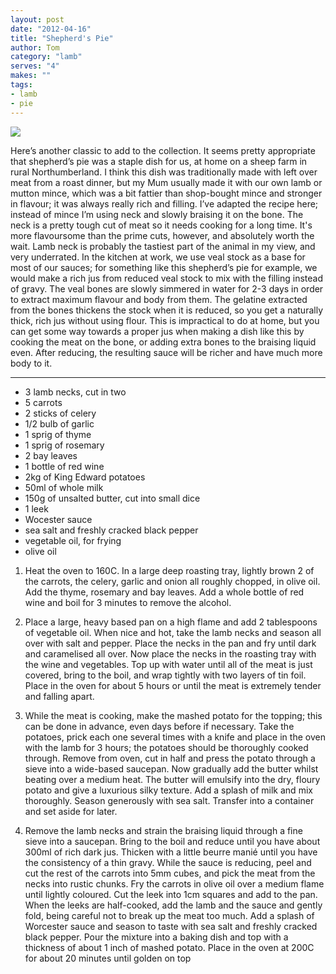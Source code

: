 ```yaml
---
layout: post
date: "2012-04-16"
title: "Shepherd's Pie"
author: Tom
category: "lamb"
serves: "4"
makes: ""
tags:
- lamb
- pie
---
```

<img src="https://s3.eu-west-2.amazonaws.com/grubdaily/shepherds_pie.jpg" />

Here’s another classic to add to the collection. It seems pretty appropriate that shepherd’s pie was a staple dish for us, at home on a sheep farm in rural Northumberland. I think this dish was traditionally made with left over meat from a roast dinner, but my Mum usually made it with our own lamb or mutton mince, which was a bit fattier than shop-bought mince and stronger in flavour; it was always really rich and filling. I’ve adapted the recipe here; instead of mince I’m using neck and slowly braising it on the bone. The neck is a pretty tough cut of meat so it needs cooking for a long time. It's more flavoursome than the prime cuts, however, and absolutely worth the wait. Lamb neck is probably the tastiest part of the animal in my view, and very underrated. In the kitchen at work, we use veal stock as a base for most of our sauces; for something like this shepherd’s pie for example, we would make a rich jus from reduced veal stock to mix with the filling instead of gravy. The veal bones are slowly simmered in water for 2-3 days in order to extract maximum flavour and body from them. The gelatine extracted from the bones thickens the stock when it is reduced, so you get a naturally thick, rich jus without using flour. This is impractical to do at home, but you can get some way towards a proper jus when making a dish like this by cooking the meat on the bone, or adding extra bones to the braising liquid even. After reducing, the resulting sauce will be richer and have much more body to it.

---
* 3 lamb necks, cut in two
* 5 carrots
* 2 sticks of celery
* 1/2 bulb of garlic
* 1 sprig of thyme
* 1 sprig of rosemary
* 2 bay leaves
* 1 bottle of red wine
* 2kg of King Edward potatoes
* 50ml of whole milk
* 150g of unsalted butter, cut into small dice
* 1 leek
* Wocester sauce
* sea salt and freshly cracked black pepper
* vegetable oil, for frying
* olive oil

1. Heat the oven to 160C. In a large deep roasting tray, lightly brown 2 of the carrots, the celery, garlic and onion all roughly chopped, in olive oil. Add the thyme, rosemary and bay leaves. Add a whole bottle of red wine and boil for 3 minutes to remove the alcohol.

2. Place a large, heavy based pan on a high flame and add 2 tablespoons of vegetable oil. When nice and hot, take the lamb necks and season all over with salt and pepper. Place the necks in the pan and fry until dark and caramelised all over. Now place the necks in the roasting tray with the wine and vegetables. Top up with water until all of the meat is just covered, bring to the boil, and wrap tightly with two layers of tin foil. Place in the oven for about 5 hours or until the meat is extremely tender and falling apart.

3. While the meat is cooking, make the mashed potato for the topping; this can be done in advance, even days before if necessary. Take the potatoes, prick each one several times with a knife and place in the oven with the lamb for 3 hours; the potatoes should be thoroughly cooked through. Remove from oven, cut in half and press the potato through a sieve into a wide-based saucepan. Now gradually add the butter whilst beating over a medium heat. The butter will emulsify into the dry, floury potato and give a luxurious silky texture. Add a splash of milk and mix thoroughly. Season generously with sea salt. Transfer into a container and set aside for later.

4. Remove the lamb necks and strain the braising liquid through a fine sieve into a saucepan. Bring to the boil and reduce until you have about 300ml of rich dark jus. Thicken with a little beurre manié until you have the consistency of a thin gravy. While the sauce is reducing, peel and cut the rest of the carrots into 5mm cubes, and pick the meat from the necks into rustic chunks. Fry the carrots in olive oil over a medium flame until lightly coloured. Cut the leek into 1cm squares and add to the pan. When the leeks are half-cooked, add the lamb and the sauce and gently fold, being careful not to break up the meat too much. Add a splash of Worcester sauce and season to taste with sea salt and freshly cracked black pepper. Pour the mixture into a baking dish and top with a thickness of about 1 inch of mashed potato. Place in the oven at 200C for about 20 minutes until golden on top

